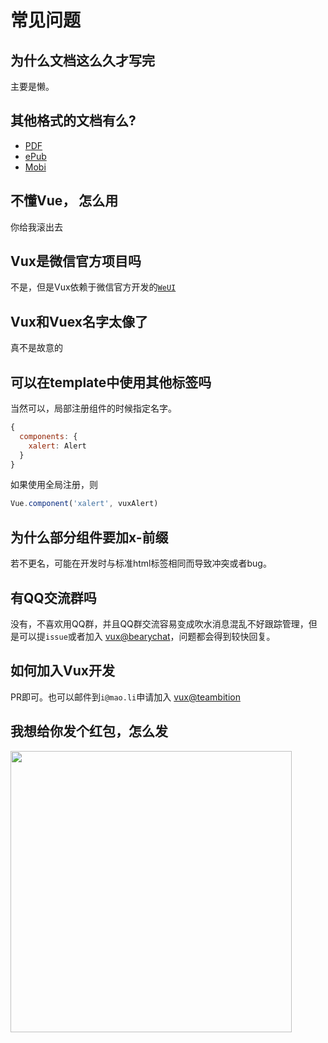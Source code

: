 # 常见问题

## 为什么文档这么久才写完

主要是懒。

## 其他格式的文档有么?

+ [PDF](https://www.gitbook.com/download/pdf/book/vuxjs/vux)
+ [ePub](https://www.gitbook.com/download/epub/book/vuxjs/vux)
+ [Mobi](https://www.gitbook.com/download/mobi/book/vuxjs/vux)

## 不懂Vue， 怎么用

你给我滚出去

## Vux是微信官方项目吗

不是，但是Vux依赖于微信官方开发的[`WeUI`](https://github.com/weui/weui)

## Vux和Vuex名字太像了

真不是故意的

## 可以在template中使用其他标签吗

当然可以，局部注册组件的时候指定名字。

``` js
{
  components: {
    xalert: Alert
  }
}

```

如果使用全局注册，则

``` js
Vue.component('xalert', vuxAlert)
```

## 为什么部分组件要加x-前缀

若不更名，可能在开发时与标准html标签相同而导致冲突或者bug。

## 有QQ交流群吗

没有，不喜欢用QQ群，并且QQ群交流容易变成吹水消息混乱不好跟踪管理，但是可以提`issue`或者加入 [vux@bearychat](https://vux.bearychat.com/)，问题都会得到较快回复。

## 如何加入Vux开发

PR即可。也可以邮件到`i@mao.li`申请加入 [vux@teambition](https://www.teambition.com/project/56f37e966d3fb3142656b764/tasks/scrum/56f37e969aff544c264e23ec)

## 我想给你发个红包，怎么发

<img src="https://o3e85j0cv.qnssl.com/vux_pay.png" width="450">